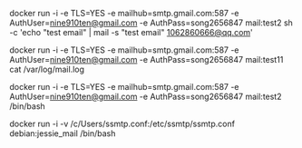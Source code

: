 docker run -i -e TLS=YES -e mailhub=smtp.gmail.com:587 -e AuthUser=nine910ten@gmail.com -e AuthPass=song2656847 mail:test2 sh -c 'echo "test email" | mail -s "test email" 1062860666@qq.com'

docker run -i -e TLS=YES -e mailhub=smtp.gmail.com:587 -e AuthUser=nine910ten@gmail.com -e AuthPass=song2656847 mail:test11 cat /var/log/mail.log


docker run -i -e TLS=YES -e mailhub=smtp.gmail.com:587 -e AuthUser=nine910ten@gmail.com -e AuthPass=song2656847 mail:test2 /bin/bash

docker run -i -v /c/Users/ssmtp.conf:/etc/ssmtp/ssmtp.conf debian:jessie_mail /bin/bash
